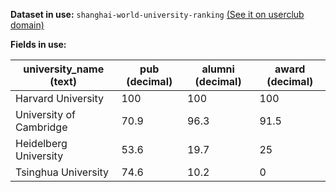 **Dataset in use:** `shanghai-world-university-ranking` [(See it on userclub domain)](https://userclub.opendatasoft.com/explore/dataset/shanghai-world-university-ranking/table/)

**Fields in use:** 

| university_name (text) | pub (decimal)| alumni (decimal)| award (decimal) 
|---|---|---|---|
|Harvard University|100|100|100|
|University of Cambridge|70.9|96.3|91.5|
|Heidelberg University|53.6|19.7|25|
|Tsinghua University|74.6|10.2|0|